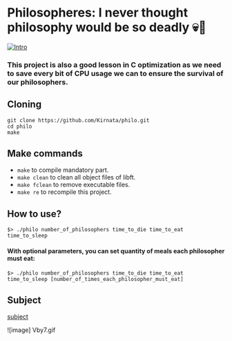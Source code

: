 # Philosopheres: I never thought philosophy would be so deadly 💀🥣
 [![Intro](https://img.shields.io/badge/Cursus-Philo-success?style=for-the-badge&logo=42)](https://github.com/Kirnata/philo.git)<br>
### This project is also a good lesson in C optimization as we need to save every bit of CPU usage we can to ensure the survival of our philosophers. <br>

## Cloning <br>
```
git clone https://github.com/Kirnata/philo.git
cd philo
make
```

## Make commands
- `make` to compile mandatory part. <br>
- `make clean` to clean all object files of libft. <br>
- `make fclean` to remove executable files. <br>
- `make re` to recompile this project.<br>

## How to use?
 ```
$> ./philo number_of_philosophers time_to_die time_to_eat time_to_sleep
 ```
#### With optional parameters, you can set quantity of meals each philosopher must eat:
 ```
$> ./philo number_of_philosophers time_to_die time_to_eat time_to_sleep [number_of_times_each_philosopher_must_eat]
 ```
## Subject
 [subject](en.subject.pdf)
 
![image] Vby7.gif

